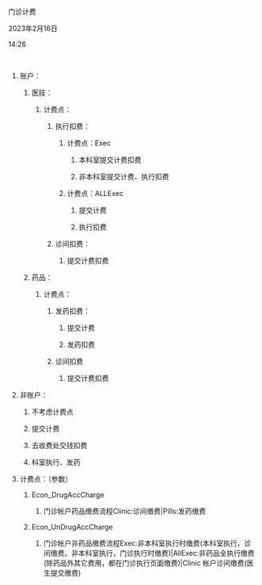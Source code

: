 门诊计费

2023年2月16日

14:26

 

1.  账户：

    1.  医技：

        1.  计费点：

            1.  执行扣费：

                1.  计费点：Exec

                    1.  本科室提交计费扣费

                    2.  非本科室提交计费、执行扣费

                2.  计费点：ALLExec

                    1.  提交计费

                    2.  执行扣费

            2.  诊间扣费：

                1.  提交计费扣费

    2.  药品：

        1.  计费点：

            1.  发药扣费：

                1.  提交计费

                2.  发药扣费

            2.  诊间扣费

                1.  提交计费扣费

2.  非账户：

    1.  不考虑计费点

    2.  提交计费

    3.  去收费处交钱扣费

    4.  科室执行、发药

3.  计费点：（参数）

    1.  Econ_DrugAccCharge

        1.  门诊帐户药品缴费流程Clinic:诊间缴费\|Pills:发药缴费

    2.  Econ_UnDrugAccCharge

        1.  门诊帐户非药品缴费流程Exec:非本科室执行时缴费(本科室执行，诊间缴费。非本科室执行，门诊执行时缴费)\|AllExec:非药品全执行缴费(除药品外其它费用，都在门诊执行页面缴费)\|Clinic 帐户诊间缴费(医生提交缴费)
